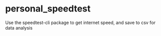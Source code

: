 # personal_speedtest
Use the speedtest-cli package to get internet speed, and save to csv for data analysis
